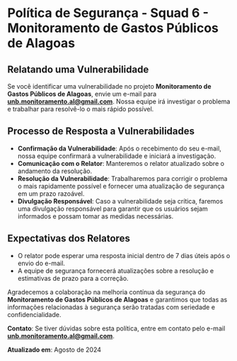 # **Política de Segurança - Squad 6 - Monitoramento de Gastos Públicos de Alagoas**

## **Relatando uma Vulnerabilidade**  
Se você identificar uma vulnerabilidade no projeto **Monitoramento de Gastos Públicos de Alagoas**, envie um e-mail para **unb.monitoramento.al@gmail.com**. Nossa equipe irá investigar o problema e trabalhar para resolvê-lo o mais rápido possível.

## **Processo de Resposta a Vulnerabilidades**  
- **Confirmação da Vulnerabilidade**: Após o recebimento do seu e-mail, nossa equipe confirmará a vulnerabilidade e iniciará a investigação.  
- **Comunicação com o Relator**: Manteremos o relator atualizado sobre o andamento da resolução.  
- **Resolução da Vulnerabilidade**: Trabalharemos para corrigir o problema o mais rapidamente possível e fornecer uma atualização de segurança em um prazo razoável.  
- **Divulgação Responsável**: Caso a vulnerabilidade seja crítica, faremos uma divulgação responsável para garantir que os usuários sejam informados e possam tomar as medidas necessárias.

## **Expectativas dos Relatores**  
- O relator pode esperar uma resposta inicial dentro de 7 dias úteis após o envio do e-mail.  
- A equipe de segurança fornecerá atualizações sobre a resolução e estimativas de prazo para a correção.

Agradecemos a colaboração na melhoria contínua da segurança do **Monitoramento de Gastos Públicos de Alagoas** e garantimos que todas as informações relacionadas à segurança serão tratadas com seriedade e confidencialidade.

**Contato**: Se tiver dúvidas sobre esta política, entre em contato pelo e-mail **unb.monitoramento.al@gmail.com**.

**Atualizado em**: Agosto de 2024
